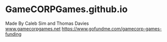 # GameCORPGames.github.io
Made By Caleb Sim and Thomas Davies <br />
www.gamecorpgames.net
https://www.gofundme.com/gamecorp-games-funding
